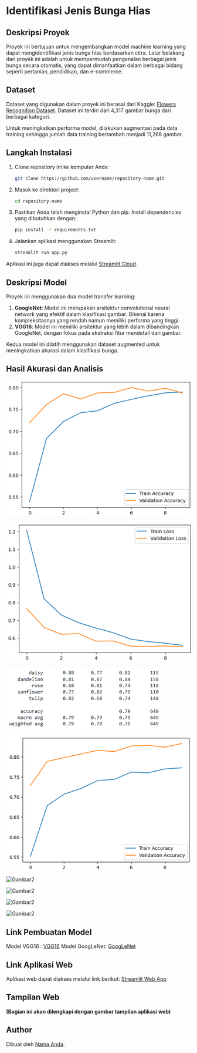 # Identifikasi Jenis Bunga Hias

## Deskripsi Proyek

Proyek ini bertujuan untuk mengembangkan model machine learning yang dapat mengidentifikasi jenis bunga hias berdasarkan citra. Latar belakang dari proyek ini adalah untuk mempermudah pengenalan berbagai jenis bunga secara otomatis, yang dapat dimanfaatkan dalam berbagai bidang seperti pertanian, pendidikan, dan e-commerce.

## Dataset

Dataset yang digunakan dalam proyek ini berasal dari Kaggle: [Flowers Recognition Dataset](https://www.kaggle.com/datasets/alxmamaev/flowers-recognition). Dataset ini terdiri dari 4,317 gambar bunga dari berbagai kategori. 

Untuk meningkatkan performa model, dilakukan augmentasi pada data training sehingga jumlah data training bertambah menjadi 11,268 gambar.

## Langkah Instalasi

1. Clone repository ini ke komputer Anda:
   ```bash
   git clone https://github.com/username/repository-name.git
   ```
2. Masuk ke direktori project:
   ```bash
   cd repository-name
   ```
3. Pastikan Anda telah menginstal Python dan pip. Install dependencies yang dibutuhkan dengan:
   ```bash
   pip install -r requirements.txt
   ```
4. Jalankan aplikasi menggunakan Streamlit:
   ```bash
   streamlit run app.py
   ```

Aplikasi ini juga dapat diakses melalui [Streamlit Cloud](https://uapandiaswad.streamlit.app/).

## Deskripsi Model

Proyek ini menggunakan dua model transfer learning:

1. **GoogleNet**: Model ini merupakan arsitektur convolutional neural network yang efektif dalam klasifikasi gambar. Dikenal karena kompleksitasnya yang rendah namun memiliki performa yang tinggi.
2. **VGG16**: Model ini memiliki arsitektur yang lebih dalam dibandingkan GoogleNet, dengan fokus pada ekstraksi fitur mendetail dari gambar.

Kedua model ini dilatih menggunakan dataset augmented untuk meningkatkan akurasi dalam klasifikasi bunga.

## Hasil Akurasi dan Analisis

![Gambar1](https://github.com/UmiNursyafikaa/UAP_DS_Umi-Nursyafika_2021-334/blob/main/gambar/googleNet.1.png)

![Gambar2](https://github.com/UmiNursyafikaa/UAP_DS_Umi-Nursyafika_2021-334/blob/main/gambar/googleNet.2.png)

![Gambar3](https://github.com/UmiNursyafikaa/UAP_DS_Umi-Nursyafika_2021-334/blob/main/gambar/googleNet.3.png)

![Gambar1](https://github.com/UmiNursyafikaa/UAP_DS_Umi-Nursyafika_2021-334/blob/main/gambar/vgg16.1.png)

![Gambar2]()

![Gambar2]()

![Gambar2]()

![Gambar2]()



## Link Pembuatan Model

Model VGG16 : [VGG16](https://colab.research.google.com/drive/1NKFHV0IHULd5bYxTijs1g83_aoHXMNWo?usp=sharing)
Model GoogLeNet: [GoogLeNet](https://colab.research.google.com/drive/1GM1-XIHjKrXisE8-iAMrcKLAFpukZ4rX?usp=sharing)

## Link Aplikasi Web

Aplikasi web dapat diakses melalui link berikut: [Streamlit Web App](https://webprediksibunga-umi.streamlit.app/)

## Tampilan Web

**(Bagian ini akan dilengkapi dengan gambar tampilan aplikasi web)**

## Author

Dibuat oleh [Nama Anda](https://github.com/username).

